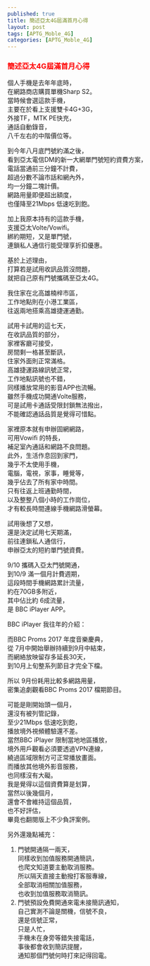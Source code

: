 ```yaml
---
published: true
title: 簡述亞太4G屆滿首月心得
layout: post
tags: [APTG_Moble_4G]
categories: [APTG_Moble_4G]
---
```


### <font color="red">簡述亞太4G屆滿首月心得</font>   
    
個人手機是去年年底時，   
在網路商店購買單機Sharp S2。    
當時候會選這款手機，    
主要在於看上支援雙卡4G+3G，     
外接TF，MTK PE快充，    
通話自動錄音，   
八千左右的中階價位等。   
    
到今年八月底門號約滿之後，   
看到亞太電信DM的新一大網單門號短約資費方案，   
電話當通前三分鐘不計費，    
超過分數不論市話和網內外，   
均一分鐘二塊計價。   
網路用量即便超出額度，   
也僅降至21Mbps 低速吃到飽。   
    
加上我原本持有的這款手機，   
支援亞太Volte/Vowifi。    
綁約期短，又是單門號，    
連鎖私人通信行能受理享折扣優惠。    
    
基於上述理由，   
打算若是試用收訊品質沒問題，    
就把自己原有門號攜碼至亞太4G。    
    
我住家在北高雄楠梓市區，    
工作地點則在小港工業區，    
往返兩地搭乘高雄捷運通勤。   
    
試用卡試用的這七天，    
在收訊品質的部分，   
家裡客廳可接受，    
房間剩一格甚至斷訊，    
住家外面則正常滿格。    
高雄捷運路線訊號正常，   
工作地點訊號也不錯，    
同樣播放常用的影音APP也流暢。    
雖然手機成功開通Volte服務，    
可是試用卡通話受限封鎖無法撥出，    
不能確認通話品質是覺得可惜點。   
    
家裡原本就有申辦固網網路，   
可用Vowifi 的特長，   
補足室內通話和網路不良問題。    
此外，生活作息回到家門，    
幾乎不太使用手機，   
電腦，電視，家事，睡覺等，   
幾乎佔去了所有家中時間。    
只有往返上班通勤時間，   
以及整整八個小時的工作崗位，    
才有較長時間連線手機網路滑螢幕。    
    
試用後想了又想，    
還是決定試用七天期滿，   
前往連鎖私人通信行，    
申辦亞太的短約單門號資費。   
    
9/10 攜碼入亞太門號開通，   
到10/9 滿一個月計費週期，   
這段時間手機網路累計流量，   
約在70GB多附近，    
其中佔比約 6成流量，   
是 BBC iPlayer APP。    
    
BBC iPlayer 我往年的介紹：   
    
而BBC Proms 2017 年度音樂慶典，   
從 7月中開始舉辦持續到9月中結束，    
而網絡放映留存多延長30天，    
到10月上旬整系列節目才完全下檔。   
    
所以 9月份耗用比較多網路用量，    
密集追劇觀看BBC Proms 2017 檔期節目。    
    
可能是剛開始頭一個月，   
還沒有被列管記錄，   
至少21Mbps 低速吃到飽，   
播放境外視頻體驗還不差。    
當然BBC iPlayer 限制當地地區播放，   
境外用戶觀看必須要透過VPN連線，   
繞過區域限制方可正常播放畫面。   
而播放其他境外影音服務，    
也同樣沒有大礙。    
我是覺得以這個資費算是划算，    
當然以後幾個月，    
還會不會維持這個品質，   
也不好評估，    
畢竟也翻閱版上不少負評案例。    
    
另外還幾點補充：    

1. 門號開通隔一兩天，    
   同樣收到加值服務開通簡訊，   
   也爬文知道要主動取消服務。   
   所以隔天直接主動撥打客服專線，    
   全部取消相關加值服務，    
   也收到加值服務取消簡訊。    
2. 門號預設免費開通來電未接簡訊通知，  
   自己實測不論是關機，信號不良，   
   還是信號正常，  
   只是人忙，  
   手機未在身旁等錯失接電話，  
   事後都會收到簡訊提醒，  
   通知那個門號何時打來記得回電。    
   
